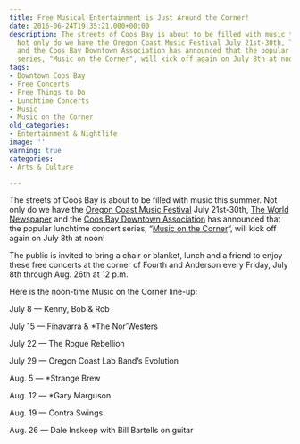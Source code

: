 ```yaml
---
title: Free Musical Entertainment is Just Around the Corner!
date: 2016-06-24T19:35:21.000+00:00
description: The streets of Coos Bay is about to be filled with music this summer.
  Not only do we have the Oregon Coast Music Festival July 21st-30th, The World Newspaper
  and the Coos Bay Downtown Association has announced that the popular lunchtime concert
  series, "Music on the Corner", will kick off again on July 8th at noon!
tags:
- Downtown Coos Bay
- Free Concerts
- Free Things to Do
- Lunchtime Concerts
- Music
- Music on the Corner
old_categories:
- Entertainment & Nightlife
image: ''
warning: true
categories:
- Arts & Culture

---
```

The streets of Coos Bay is about to be filled with music this summer. Not only do we have the <a href="/2016/06/12-things-you-need-to-know-about-the-2016-oregon-coast-music-festival/" target="_blank">Oregon Coast Music Festival</a> July 21st-30th, <a href="http://theworldlink.com/" target="_blank">The World Newspaper</a> and the <a href="http://coosbaydowntown.org/" target="_blank">Coos Bay Downtown Association</a> has announced that the popular lunchtime concert series, &#8220;<a href="http://theworldlink.com/lifestyles/go/music-will-return-to-the-corner/article_d0fbcd81-bc80-516f-ae7e-7f023c35ee40.html" target="_blank">Music on the Corner</a>&#8220;, will kick off again on July 8th at noon!

The public is invited to bring a chair or blanket, lunch and a friend to enjoy these free concerts at the corner of Fourth and Anderson every Friday, July 8th through Aug. 26th at 12 p.m.

Here is the noon-time Music on the Corner line-up:
  
July 8 — Kenny, Bob & Rob
  
July 15 — Finavarra & *The Nor&#8217;Westers
  
July 22 — The Rogue Rebellion
  
July 29 — Oregon Coast Lab Band’s Evolution
  
Aug. 5 — *Strange Brew
  
Aug. 12 — *Gary Marguson
  
Aug. 19 — Contra Swings
  
Aug. 26 — Dale Inskeep with Bill Bartells on guitar